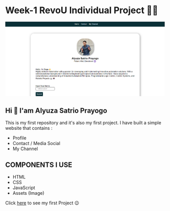 # Week-1 RevoU Individual Project 👨‍💻
<!-- [![Review Assignment Due Date](https://classroom.github.com/assets/deadline-readme-button-24ddc0f5d75046c5622901739e7c5dd533143b0c8e959d652212380cedb1ea36.svg)](https://classroom.github.com/a/l9v8sNrv) -->

![image](Assets/github1.png)
## Hi 👋 I'am Alyuza Satrio Prayogo 
This is my first repository and it's also my first project. I have built a simple website that contains :
- Profile
- Contact / Media Social
- My Channel

## COMPONENTS I USE
- HTML
- CSS
- JavaScript
- Assets (Image)

Click [here](https://alyuza.netlify.app/) to see my first Project 😉